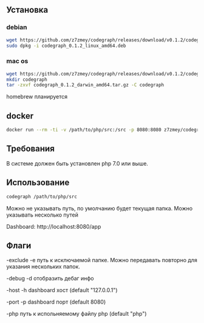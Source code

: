 Установка
---------

### debian

```bash
wget https://github.com/z7zmey/codegraph/releases/download/v0.1.2/codegraph_0.1.2_linux_amd64.deb
sudo dpkg -i codegraph_0.1.2_linux_amd64.deb

```

### mac os

```bash
wget https://github.com/z7zmey/codegraph/releases/download/v0.1.2/codegraph_0.1.2_darwin_amd64.tar.gz
mkdir codegraph
tar -zxvf codegraph_0.1.2_darwin_amd64.tar.gz -C codegraph
```

homebrew планируется

docker
------

```bash
docker run --rm -ti -v /path/to/php/src:/src -p 8080:8080 z7zmey/codegraph
```

Требования
----------

В системе должен быть установлен php 7.0 или выше. 


Использование
-------------

```bash
codegraph /path/to/php/src
```

Можно не указывать путь, по умолчанию будет текущая папка.
Можно указывать несколько путей

Dashboard: http://localhost:8080/app

Флаги
-----

-exclude -e путь к исключаемой папке. Можно передавать повторно для указания нескольких папок.

-debug -d отобразить дебаг инфо
  
-host -h dashboard хост (default "127.0.0.1")

-port -p dashboard порт (default 8080)

-php путь к испольняемому файлу php (default "php")
